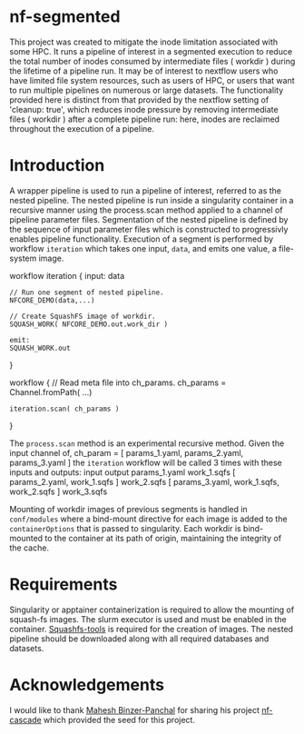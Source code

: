 # nf-segmented

This project was created to mitigate the inode limitation associated with some HPC.  It runs a pipeline of
interest in a segmented execution to reduce the total number of inodes consumed by intermediate files ( workdir )
during the lifetime of a pipeline run.
It may be of interest to nextflow users who have limited file system resources, such as users of HPC, or
users that want to run multiple pipelines on numerous or large datasets.  The functionality provided here 
is distinct from that provided by the nextflow setting of 'cleanup: true', which reduces inode pressure by removing
intermediate files ( workdir ) after a complete pipeline run: here, inodes are reclaimed throughout the execution
of a pipeline.

# Introduction
A wrapper pipeline is used to run a pipeline of interest, referred to as
the nested pipeline.  The nested pipeline is run inside a singularity container in a recursive manner using the
process.scan method applied to a channel of pipeline parameter files.
Segmentation of the nested pipeline is defined by the sequence of input parameter files
which is constructed to
progressivly enables pipeline functionality.  Execution of
a segment is performed by workflow `iteration` which takes one input, `data`, and emits one value, a file-system
image.

workflow iteration {
    input:
    data

    // Run one segment of nested pipeline.
    NFCORE_DEMO(data,...)

    // Create SquashFS image of workdir.
    SQUASH_WORK( NFCORE_DEMO.out.work_dir )

    emit:
    SQUASH_WORK.out
}

workflow {
    // Read meta file into ch_params.
    ch_params = Channel.fromPath( ...)

    iteration.scan( ch_params )
}

The `process.scan` method is an experimental recursive method.
Given the input channel of,
ch_param = [ params_1.yaml, params_2.yaml, params_3.yaml ]
the `iteration` workflow will be called 3 times with these inputs and outputs:
input                                               output
params_1.yaml                                       work_1.sqfs
[ params_2.yaml, work_1.sqfs ]                      work_2.sqfs
[ params_3.yaml, work_1.sqfs, work_2.sqfs ]         work_3.sqfs

Mounting of workdir images of previous segments is handled in `conf/modules` where a bind-mount directive for
each image is added to the `containerOptions` that is passed to singularity.  Each workdir is bind-mounted
to the container at its path of origin, maintaining the integrity of the cache.

# Requirements

Singularity or apptainer containerization is required to allow the mounting of squash-fs images.  The slurm executor is
used and must be enabled in the container.  [Squashfs-tools](https://github.com/plougher/squashfs-tools) is required for the creation of images.  The nested pipeline should be downloaded along with all required databases and datasets.

# Acknowledgements
I would like to thank [Mahesh Binzer-Panchal](https://github.com/mahesh-panchal) for sharing his project [nf-cascade](https://github.com/mahesh-panchal/nf-cascade) which provided the seed for this project.
